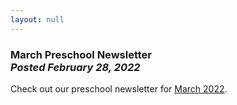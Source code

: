 ```yaml
---
layout: null
---
```


<h3 class="ui header">
  March Preschool Newsletter
  <div class="sub header">
    <i>Posted February 28, 2022</i>
  </div>
</h3>

Check out our preschool newsletter for
<a href="{{ site.baseurl }}/assets/newsletters/2021-2022/COH_March_2022_Newsletter.pdf">March 2022</a>.
